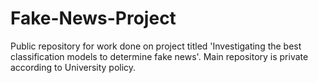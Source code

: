# Fake-News-Project
Public repository for work done on project titled 'Investigating the best classification models to determine fake news'.
Main repository is private according to University policy.
